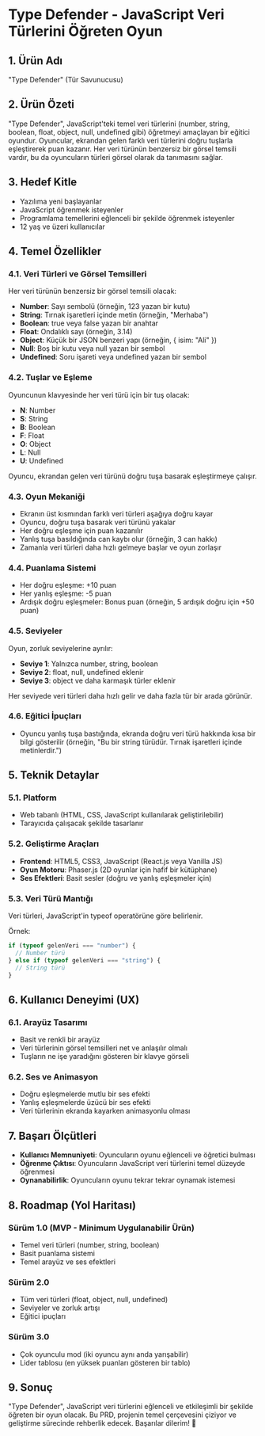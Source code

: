 # Type Defender - JavaScript Veri Türlerini Öğreten Oyun

## 1. Ürün Adı

"Type Defender" (Tür Savunucusu)

## 2. Ürün Özeti

"Type Defender", JavaScript'teki temel veri türlerini (number, string, boolean, float, object, null, undefined gibi) öğretmeyi amaçlayan bir eğitici oyundur. Oyuncular, ekrandan gelen farklı veri türlerini doğru tuşlarla eşleştirerek puan kazanır. Her veri türünün benzersiz bir görsel temsili vardır, bu da oyuncuların türleri görsel olarak da tanımasını sağlar.

## 3. Hedef Kitle

- Yazılıma yeni başlayanlar
- JavaScript öğrenmek isteyenler
- Programlama temellerini eğlenceli bir şekilde öğrenmek isteyenler
- 12 yaş ve üzeri kullanıcılar

## 4. Temel Özellikler

### 4.1. Veri Türleri ve Görsel Temsilleri

Her veri türünün benzersiz bir görsel temsili olacak:
- **Number**: Sayı sembolü (örneğin, 123 yazan bir kutu)
- **String**: Tırnak işaretleri içinde metin (örneğin, "Merhaba")
- **Boolean**: true veya false yazan bir anahtar
- **Float**: Ondalıklı sayı (örneğin, 3.14)
- **Object**: Küçük bir JSON benzeri yapı (örneğin, { isim: "Ali" })
- **Null**: Boş bir kutu veya null yazan bir sembol
- **Undefined**: Soru işareti veya undefined yazan bir sembol

### 4.2. Tuşlar ve Eşleme

Oyuncunun klavyesinde her veri türü için bir tuş olacak:
- **N**: Number
- **S**: String
- **B**: Boolean
- **F**: Float
- **O**: Object
- **L**: Null
- **U**: Undefined

Oyuncu, ekrandan gelen veri türünü doğru tuşa basarak eşleştirmeye çalışır.

### 4.3. Oyun Mekaniği

- Ekranın üst kısmından farklı veri türleri aşağıya doğru kayar
- Oyuncu, doğru tuşa basarak veri türünü yakalar
- Her doğru eşleşme için puan kazanılır
- Yanlış tuşa basıldığında can kaybı olur (örneğin, 3 can hakkı)
- Zamanla veri türleri daha hızlı gelmeye başlar ve oyun zorlaşır

### 4.4. Puanlama Sistemi

- Her doğru eşleşme: +10 puan
- Her yanlış eşleşme: -5 puan
- Ardışık doğru eşleşmeler: Bonus puan (örneğin, 5 ardışık doğru için +50 puan)

### 4.5. Seviyeler

Oyun, zorluk seviyelerine ayrılır:
- **Seviye 1**: Yalnızca number, string, boolean
- **Seviye 2**: float, null, undefined eklenir
- **Seviye 3**: object ve daha karmaşık türler eklenir

Her seviyede veri türleri daha hızlı gelir ve daha fazla tür bir arada görünür.

### 4.6. Eğitici İpuçları

- Oyuncu yanlış tuşa bastığında, ekranda doğru veri türü hakkında kısa bir bilgi gösterilir (örneğin, "Bu bir string türüdür. Tırnak işaretleri içinde metinlerdir.")

## 5. Teknik Detaylar

### 5.1. Platform

- Web tabanlı (HTML, CSS, JavaScript kullanılarak geliştirilebilir)
- Tarayıcıda çalışacak şekilde tasarlanır

### 5.2. Geliştirme Araçları

- **Frontend**: HTML5, CSS3, JavaScript (React.js veya Vanilla JS)
- **Oyun Motoru**: Phaser.js (2D oyunlar için hafif bir kütüphane)
- **Ses Efektleri**: Basit sesler (doğru ve yanlış eşleşmeler için)

### 5.3. Veri Türü Mantığı

Veri türleri, JavaScript'in typeof operatörüne göre belirlenir.

Örnek:
```javascript
if (typeof gelenVeri === "number") {
  // Number türü
} else if (typeof gelenVeri === "string") {
  // String türü
}
```

## 6. Kullanıcı Deneyimi (UX)

### 6.1. Arayüz Tasarımı

- Basit ve renkli bir arayüz
- Veri türlerinin görsel temsilleri net ve anlaşılır olmalı
- Tuşların ne işe yaradığını gösteren bir klavye görseli

### 6.2. Ses ve Animasyon

- Doğru eşleşmelerde mutlu bir ses efekti
- Yanlış eşleşmelerde üzücü bir ses efekti
- Veri türlerinin ekranda kayarken animasyonlu olması

## 7. Başarı Ölçütleri

- **Kullanıcı Memnuniyeti**: Oyuncuların oyunu eğlenceli ve öğretici bulması
- **Öğrenme Çıktısı**: Oyuncuların JavaScript veri türlerini temel düzeyde öğrenmesi
- **Oynanabilirlik**: Oyuncuların oyunu tekrar tekrar oynamak istemesi

## 8. Roadmap (Yol Haritası)

### Sürüm 1.0 (MVP - Minimum Uygulanabilir Ürün)
- Temel veri türleri (number, string, boolean)
- Basit puanlama sistemi
- Temel arayüz ve ses efektleri

### Sürüm 2.0
- Tüm veri türleri (float, object, null, undefined)
- Seviyeler ve zorluk artışı
- Eğitici ipuçları

### Sürüm 3.0
- Çok oyunculu mod (iki oyuncu aynı anda yarışabilir)
- Lider tablosu (en yüksek puanları gösteren bir tablo)

## 9. Sonuç

"Type Defender", JavaScript veri türlerini eğlenceli ve etkileşimli bir şekilde öğreten bir oyun olacak. Bu PRD, projenin temel çerçevesini çiziyor ve geliştirme sürecinde rehberlik edecek. Başarılar dilerim! 🚀
